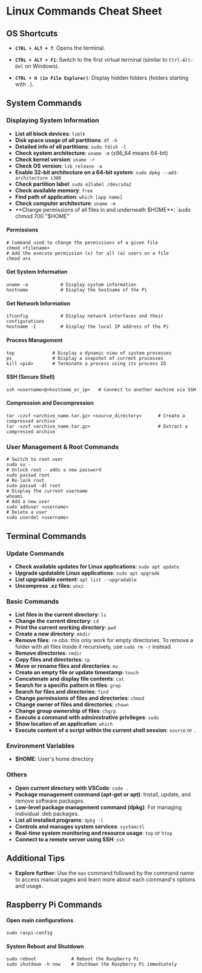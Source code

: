 # Linux Commands Cheat Sheet

## OS Shortcuts
- **`CTRL + ALT + T`**: Opens the terminal.

- **`CTRL + ALT + F1`**: Switch to the first virtual terminal (similar to `Ctrl-Alt-Del` on Windows).

- **`CTRL + H (in File Explorer)`**: Display hidden folders (folders starting with `.`).

## System Commands

### Displaying System Information
- **List all block devices**: `lsblk`
- **Disk space usage of all partitions**: `df -h`
- **Detailed info of all partitions**: `sudo fdisk -l`
- **Check system architecture**: `uname -m` (x86_64 means 64-bit)
- **Check kernel version**: `uname -r`
- **Check OS version**: `lsb_release -a`
- **Enable 32-bit architecture on a 64-bit system**: `sudo dpkg --add-architecture i386`
- **Check partition label**: `sudo e2label /dev/sda2`
- **Check available memory**: `free`
- **Find path of application**: `which [app name]`
- **Check computer architecture**: `uname -m`
- **Change permissions of all files in and underneath $HOME**: `sudo chmod 700 "$HOME"`

#### Permissions
```shell
# Command used to change the permissions of a given file
chmod <filename>
# Add the execute permission (x) for all (a) users on a file
chmod a+x
```

#### Get System Information
```shell
uname -a            # Display system information
hostname            # Display the hostname of the Pi
```

#### Get Network Information
```shell
ifconfig            # Display network interfaces and their configurations
hostname -I         # Display the local IP address of the Pi
```
#### Process Management
```shell
top              # Display a dynamic view of system processes
ps               # Display a snapshot of current processes
kill <pid>       # Terminate a process using its process ID
```

#### SSH (Secure Shell)
```shell
ssh <username>@<hostname_or_ip>   # Connect to another machine via SSH
```

#### Compression and Decompression
```shell
tar -czvf <archive_name.tar.gz> <source_directory>      # Create a compressed archive
tar -xzvf <archive_name.tar.gz>                         # Extract a compressed archive
```

### User Management & Root Commands
```shell
# Switch to root user
sudo su -
# Unlock root - adds a new password
sudo passwd root
# Re-lock root
sudo passwd -dl root
# Display the current username
whoami        
# Add a new user             
sudo adduser <username>     
# Delete a user
sudo userdel <username>     
```
## Terminal Commands

### Update Commands
- **Check available updates for Linux applications**: `sudo apt update`
- **Upgrade updatable Linux applications**: `sudo apt upgrade`
- **List upgradable content**: `apt list --upgradable`
- **Uncompress .xz files**: `unxz`

### Basic Commands
- **List files in the current directory**: `ls`
- **Change the current directory**: `cd`
- **Print the current working directory**: `pwd`
- **Create a new directory**: `mkdir`
- **Remove files**: `rm` 
obs: this only work for empty directories.
To remove a folder with all files inside it recursively, use `sudo rm -r` instead.
- **Remove directories**: `rmdir` 
- **Copy files and directories**: `cp`
- **Move or rename files and directories**: `mv`
- **Create an empty file or update timestamp**: `touch`
- **Concatenate and display file contents**: `cat`
- **Search for a specific pattern in files**: `grep`
- **Search for files and directories**: `find`
- **Change permissions of files and directories**: `chmod`
- **Change owner of files and directories**: `chown`
- **Change group ownership of files**: `chgrp`
- **Execute a command with administrative privileges**: `sudo`
- **Show location of an application**: `which`
- **Execute content of a script within the current shell session**: `source` or `.`

### Environment Variables
- **$HOME**: User's home directory

### Others
- **Open current directory with VSCode**: `code .`
- **Package management command (apt-get or apt)**: Install, update, and remove software packages.
- **Low-level package management command (dpkg)**: For managing individual .deb packages.
- **List all installed programs**: `dpkg -l`
- **Controls and manages system services**: `systemctl`
- **Real-time system monitoring and resource usage**: `top` or `htop`
- **Connect to a remote server using SSH**: `ssh`

## Additional Tips
- **Explore further**: Use the `man` command followed by the command name to access manual pages and learn more about each command's options and usage.

## Raspberry Pi Commands

#### Open main configurations
```shell
sudo raspi-config
```
#### System Reboot and Shutdown
```shell
sudo reboot             # Reboot the Raspberry Pi
sudo shutdown -h now    # Shutdown the Raspberry Pi immediately
```

